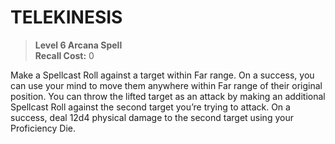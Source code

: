 ﻿---
tags:
  - Ability
  - CharacterOption
name: 'TELEKINESIS'
level: 6
domain: 'Arcana'
type: 'Spell'
recall: '0'
description: 'Make a Spellcast Roll against a target within Far range. On a success, you can use your mind to move them anywhere within Far range of their original position. You can throw the lifted target as an attack by making an additional Spellcast Roll against the second target you’re trying to attack. On a success, deal 12d4 physical damage to the second target using your Proficiency Die.'
---
# TELEKINESIS

> **Level 6 Arcana Spell**  
> **Recall Cost:** 0

Make a Spellcast Roll against a target within Far range. On a success, you can use your mind to move them anywhere within Far range of their original position. You can throw the lifted target as an attack by making an additional Spellcast Roll against the second target you’re trying to attack. On a success, deal 12d4 physical damage to the second target using your Proficiency Die.
